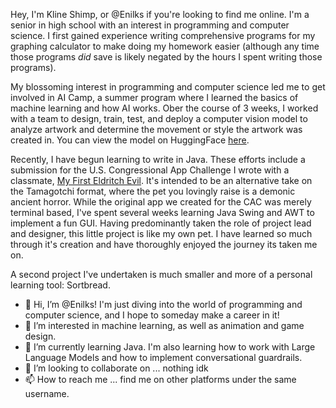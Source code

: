 Hey, I'm Kline Shimp, or @Enilks if you're looking to find me online. I'm a senior in high school with an interest in programming and computer science. I first gained experience writing comprehensive programs for my graphing calculator to make doing my homework easier (although any time those programs *did* save is likely negated by the hours I spent writing those programs). 

My blossoming interest in programming and computer science led me to get involved in AI Camp, a summer program where I learned the basics of machine learning and how AI works. Ober the course of 3 weeks, I worked with a team to design, train, test, and deploy a computer vision model to analyze artwork and determine the movement or style the artwork was created in. You can view the model on HuggingFace [here](https://huggingface.co/satwikapaul/painting_movement_classifier2).

Recently, I have begun learning to write in Java. These efforts include a submission for the U.S. Congressional App Challenge I wrote with a classmate, [My First Eldritch Evil](https://github.com/skidoodl/My-First-Eldritch-Evil). It's intended to be an alternative take on the Tamagotchi format, where the pet you lovingly raise is a demonic ancient horror. While the original app we created for the CAC was merely terminal based, I've spent several weeks learning Java Swing and AWT to implement a fun GUI. Having predominantly taken the role of project lead and designer, this little project is like my own pet. I have learned so much through it's creation and have thoroughly enjoyed the journey its taken me on.

A second project I've undertaken is much smaller and more of a personal learning tool: Sortbread. 

- 👋 Hi, I’m @Enilks! I'm just diving into the world of programming and computer science, and I hope to someday make a career in it!
- 👀 I’m interested in machine learning, as well as animation and game design.
- 🌱 I’m currently learning Java. I'm also learning how to work with Large Language Models and how to implement conversational guardrails.
- 💞️ I’m looking to collaborate on ... nothing idk 
- 📫 How to reach me ... find me on other platforms under the same username.

<!---
Enilks/Enilks is a ✨ special ✨ repository because its `README.md` (this file) appears on your GitHub profile.
You can click the Preview link to take a look at your changes.
--->
